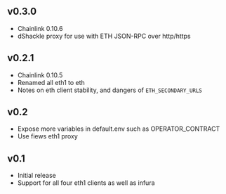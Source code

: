 ## v0.3.0

* Chainlink 0.10.6
* dShackle proxy for use with ETH JSON-RPC over http/https

## v0.2.1

* Chainlink 0.10.5
* Renamed all eth1 to eth
* Notes on eth client stability, and dangers of `ETH_SECONDARY_URLS`

## v0.2

* Expose more variables in default.env such as OPERATOR_CONTRACT
* Use fiews eth1 proxy

## v0.1

* Initial release
* Support for all four eth1 clients as well as infura
